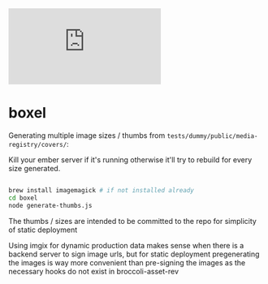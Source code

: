 <iframe src="https://xd.adobe.com/embed/fc8c4920-5374-4476-5ec6-ba629f92f862-8abd/screen/69e7b00f-4d1d-4dc7-a88d-bb4fb23e4bd6/Zoom-in-Plane-1-" frameborder="0" allowfullscreen></iframe>

boxel
==============================================================================


Generating multiple image sizes / thumbs from
`tests/dummy/public/media-registry/covers/`:

Kill your ember server if it's running otherwise it'll try to rebuild for every
size generated.

```sh

brew install imagemagick # if not installed already
cd boxel
node generate-thumbs.js
```

The thumbs / sizes are intended to be committed to the repo for simplicity of
static deployment

Using imgix for dynamic production data makes sense when there is a backend
server to sign image urls, but for static deployment pregenerating the images is
way more convenient than pre-signing the images as the necessary hooks do not
exist in broccoli-asset-rev